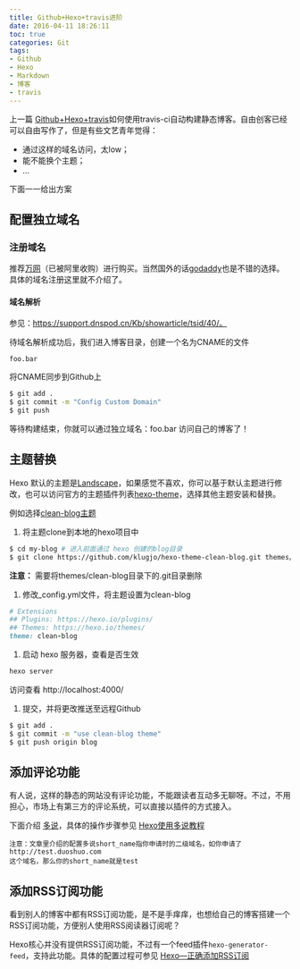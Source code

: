 ```yaml
---
title: Github+Hexo+travis进阶
date: 2016-04-11 18:26:11
toc: true
categories: Git
tags:
- Github
- Hexo
- Markdown
- 博客
- travis
---
```


上一篇 [Github+Hexo+travis](http://wangsheng.github.io/2016/04/07/Github-Hexo-travis/)如何使用travis-ci自动构建静态博客。自由创客已经可以自由写作了，但是有些文艺青年觉得：

- 通过这样的域名访问，太low；
- 能不能换个主题；
- ...

下面一一给出方案

## 配置独立域名

### 注册域名

推荐[万网](http://www.net.cn/)（已被阿里收购）进行购买。当然国外的话[godaddy](https://www.godaddy.com/)也是不错的选择。具体的域名注册这里就不介绍了。

#### 域名解析

参见：https://support.dnspod.cn/Kb/showarticle/tsid/40/。

待域名解析成功后，我们进入博客目录，创建一个名为CNAME的文件

``` 
foo.bar
```

将CNAME同步到Github上

``` bash
$ git add .
$ git commit -m "Config Custom Domain"
$ git push
```

等待构建结束，你就可以通过独立域名：foo.bar 访问自己的博客了！

## 主题替换

Hexo 默认的主题是[Landscape](https://hexo.io/hexo-theme-landscape/)，如果感觉不喜欢，你可以基于默认主题进行修改，也可以访问官方的主题插件列表[hexo-theme](https://hexo.io/themes)，选择其他主题安装和替换。

例如选择[clean-blog主题](http://www.codeblocq.com/assets/projects/hexo-theme-clean-blog/)

1. 将主题clone到本地的hexo项目中

  ``` bash
  $ cd my-blog # 进入前面通过 hexo 创建的blog目录
  $ git clone https://github.com/klugjo/hexo-theme-clean-blog.git themes/clean-blog
  ```
  **注意：** 需要将themes/clean-blog目录下的.git目录删除

1. 修改_config.yml文件，将主题设置为clean-blog

  ``` ruby
  # Extensions
  ## Plugins: https://hexo.io/plugins/
  ## Themes: https://hexo.io/themes/
  theme: clean-blog
  ```

1. 启动 hexo 服务器，查看是否生效

  ``` bash
  hexo server
  ```
  访问查看 http://localhost:4000/

1. 提交，并将更改推送至远程Github

  ``` bash
  $ git add .
  $ git commit -m "use clean-blog theme"
  $ git push origin blog
  ```

## 添加评论功能

有人说，这样的静态的网站没有评论功能，不能跟读者互动多无聊呀。不过，不用担心，市场上有第三方的评论系统，可以直接以插件的方式接入。

下面介绍 [多说](http://duoshuo.com/)，具体的操作步骤参见 [Hexo使用多说教程](http://dev.duoshuo.com/threads/541d3b2b40b5abcd2e4df0e9)

```
注意：文章里介绍的配置多说short_name指你申请时的二级域名，如你申请了http://test.duoshuo.com
这个域名，那么你的short_name就是test
```

## 添加RSS订阅功能

看到别人的博客中都有RSS订阅功能，是不是手痒痒，也想给自己的博客搭建一个RSS订阅功能，方便别人使用RSS阅读器订阅呢？

Hexo核心并没有提供RSS订阅功能，不过有一个feed插件`hexo-generator-feed`，支持此功能。具体的配置过程可参见 [Hexo—正确添加RSS订阅](http://hanhailong.com/2015/10/08/Hexo%E2%80%94%E6%AD%A3%E7%A1%AE%E6%B7%BB%E5%8A%A0RSS%E8%AE%A2%E9%98%85/)
